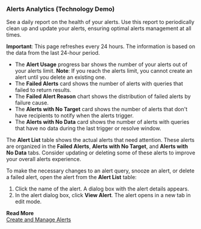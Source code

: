 ### Alerts Analytics (Technology Demo)

See a daily report on the health of your alerts. Use this report to periodically clean up and update your alerts, ensuring optimal alerts management at all times.

**Important**: This page refreshes every 24 hours. The information is based on the data from the last 24-hour period.

* The **Alert Usage** progress bar shows the number of your alerts out of your alerts limit. **Note**: If you reach the alerts limit, you cannot create an alert until you delete an existing one.
* The **Failed Alerts** card shows the number of alerts with queries that failed to return results.
* The **Failed Alert Reason** chart shows the distribution of failed alerts by failure cause.
* The **Alerts with No Target** card shows the number of alerts that don't have recipients to notify when the alerts trigger.
* The **Alerts with No Data** card shows the number of alerts with queries that have no data during the last trigger or resolve window.

The **Alert List** table shows the actual alerts that need attention. These alerts are organized in the **Failed Alerts**, **Alerts with No Target**, and **Alerts with No Data** tabs. Consider updating or deleting some of these alerts to improve your overall alerts experience.

To make the necessary changes to an alert query, snooze an alert, or delete a failed alert, open the alert from the **Alert List** table:
1. Click the name of the alert. A dialog box with the alert details appears.
2. In the alert dialog box, click **View Alert**. The alert opens in a new tab in edit mode. 

**Read More**<br/>
[Create and Manage Alerts](https://docs.wavefront.com/alerts_manage.html)